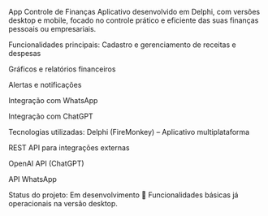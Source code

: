 App Controle de Finanças
Aplicativo desenvolvido em Delphi, com versões desktop e mobile, focado no controle prático e eficiente das suas finanças pessoais ou empresariais.

Funcionalidades principais:
Cadastro e gerenciamento de receitas e despesas

Gráficos e relatórios financeiros

Alertas e notificações

Integração com WhatsApp

Integração com ChatGPT

Tecnologias utilizadas:
Delphi (FireMonkey) – Aplicativo multiplataforma

REST API para integrações externas

OpenAI API (ChatGPT)

API WhatsApp

Status do projeto:
Em desenvolvimento 🚧
Funcionalidades básicas já operacionais na versão desktop.
